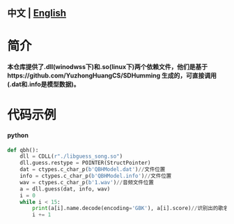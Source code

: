 ## 中文 | [English](https://github.com/lin-sh/Query-by-humming/blob/main/README-EN.md) 
# 简介
#### 本仓库提供了.dll(winodwss下)和.so(linux下)两个依赖文件，他们是基于https://github.com/YuzhongHuangCS/SDHumming 生成的，可直接调用(.dat和.info是模型数据)。
# 代码示例
#### python
```python
def qbh():
    dll = CDLL(r"./libguess_song.so")
    dll.guess.restype = POINTER(StructPointer)
    dat = ctypes.c_char_p(b'QBHModel.dat')//文件位置
    info = ctypes.c_char_p(b'QBHModel.info')//文件位置
    wav = ctypes.c_char_p(b'1.wav')//音频文件位置
    a = dll.guess(dat, info, wav)
	i = 0
	while i < 15:
		print(a[i].name.decode(encoding='GBK'), a[i].score)//识别出的歌名和其准确率
		i += 1
```
